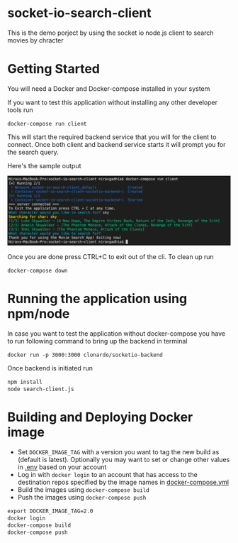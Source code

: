 # socket-io-search-client
This is the demo porject by using the socket io node.js client to search movies by chracter

# Getting Started

You will need a Docker and Docker-compose installed in your system

If you want to test this application without installing any other developer tools run 
```
docker-compose run client
```

This will start the required backend service that you will for the client to connect. Once both client and backend service starts it will prompt you for the search query.

Here's the sample output

<img src="./images/sample_cli_output.png"/>

Once you are done press CTRL+C to exit out of the cli. To clean up run 
```
docker-compose down
```

# Running the application using npm/node

In case you want to test the application without docker-compose you have to run following command to bring up the backend in terminal

```
docker run -p 3000:3000 clonardo/socketio-backend
```

Once backend is initiated run
```
npm install
node search-client.js
```

# Building and Deploying Docker image

* Set `DOCKER_IMAGE_TAG` with a version you want to tag the new build as (default is latest). Optionally you may want to set or change 
other values in [.env](./.env) based on your account
* Log in with `docker login` to an account that has access to the destination repos specified by the image names in [docker-compose.yml](./docker-compose.yml) 
* Build the images using `docker-compose build`
* Push the images using `docker-compose push`

```
export DOCKER_IMAGE_TAG=2.0
docker login
docker-compose build
docker-compose push
```